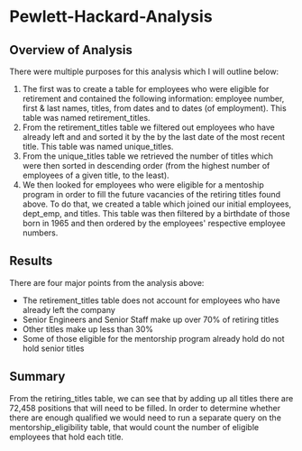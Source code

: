 # Pewlett-Hackard-Analysis

## Overview of Analysis

There were multiple purposes for this analysis which I will outline below:
1. The first was to create a table for employees who were eligible for retirement and contained the following information: employee number, first & last names, titles, from dates and to dates (of employment). This table was named retirement_titles.
2. From the retirement_titles table we filtered out employees who have already left and and sorted it by the by the last date of the most recent title. This table was named unique_titles.
3. From the unique_titles table we retrieved the number of titles which were then sorted in descending order (from the highest number of employees of a given title, to the least). 
4. We then looked for employees who were eligible for a mentoship program in order to fill the future vacancies of the retiring titles found above. To do that, we created a table which joined our initial employees, dept_emp, and titles. This table was then filtered by a birthdate of those born in 1965 and then ordered by the employees' respective employee numbers.


## Results

There are four major points from the analysis above:
* The retirement_titles table does not account for employees who have already left the company
* Senior Engineers and Senior Staff make up over 70% of retiring titles
* Other titles make up less than 30%
* Some of those eligible for the mentorship program already hold do not hold senior titles

## Summary

From the retiring_titles table, we can see that by adding up all titles there are 72,458 positions that will need to be filled. 
In order to determine whether there are enough qualified we would need to run a separate query on the mentorship_eligibility table, that would count the number of eligible employees that hold each title. 
